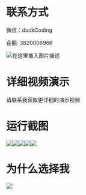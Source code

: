 # 联系方式

微信：duckCoding

企鹅: 3820006966

![在这里插入图片描述](http://upload.cxycsx.vip/91ab4bcb4f2c4c6db86365bb6d6e9c62.jpeg)

# 详细视频演示

请联系我获取更详细的演示视频

# 运行截图

![](http://www.bysj52.com/uploadfile/ueditor/image/202306/%E6%AF%95%E8%AE%BEssm561%E7%BD%91%E4%B8%8A%E8%B4%AD%E7%89%A9%E5%B9%B3%E5%8F%B0%E8%AE%BE%E8%AE%A1+jsp%E6%AF%95%E4%B8%9A%E8%AE%BE%E8%AE%A1/5.png)![](http://www.bysj52.com/uploadfile/ueditor/image/202306/%E6%AF%95%E8%AE%BEssm561%E7%BD%91%E4%B8%8A%E8%B4%AD%E7%89%A9%E5%B9%B3%E5%8F%B0%E8%AE%BE%E8%AE%A1+jsp%E6%AF%95%E4%B8%9A%E8%AE%BE%E8%AE%A1/3.png)![](http://www.bysj52.com/uploadfile/ueditor/image/202306/%E6%AF%95%E8%AE%BEssm561%E7%BD%91%E4%B8%8A%E8%B4%AD%E7%89%A9%E5%B9%B3%E5%8F%B0%E8%AE%BE%E8%AE%A1+jsp%E6%AF%95%E4%B8%9A%E8%AE%BE%E8%AE%A1/1.png)![](http://www.bysj52.com/uploadfile/ueditor/image/202306/%E6%AF%95%E8%AE%BEssm561%E7%BD%91%E4%B8%8A%E8%B4%AD%E7%89%A9%E5%B9%B3%E5%8F%B0%E8%AE%BE%E8%AE%A1+jsp%E6%AF%95%E4%B8%9A%E8%AE%BE%E8%AE%A1/2.png)![](http://www.bysj52.com/uploadfile/ueditor/image/202306/%E6%AF%95%E8%AE%BEssm561%E7%BD%91%E4%B8%8A%E8%B4%AD%E7%89%A9%E5%B9%B3%E5%8F%B0%E8%AE%BE%E8%AE%A1+jsp%E6%AF%95%E4%B8%9A%E8%AE%BE%E8%AE%A1/4.png)

# 为什么选择我

![](http://upload.cxycsx.vip/%E7%A8%8B%E5%BA%8F%E8%AE%BE%E8%AE%A1.png)

